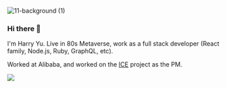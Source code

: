 ![11-background (1)](https://user-images.githubusercontent.com/2942913/139526797-784ef652-ec16-4e16-9099-d27862f6bb4e.jpg)

### Hi there 👋

I'm Harry Yu. Live in 80s Metaverse, work as a full stack developer (React family, Node.js, Ruby, GraphQL, etc).

Worked at Alibaba, and worked on the [ICE](https://github.com/alibaba/ice) project as the PM.

<img src="https://github-readme-stats.vercel.app/api?username=yujiangshui&count_private=true&show_icons=true" />

